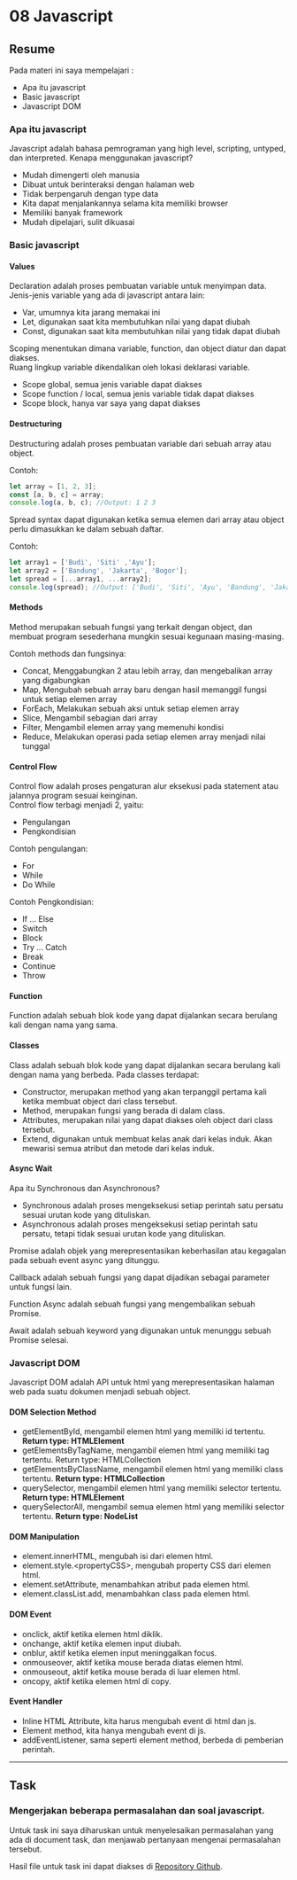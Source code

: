 # 08 Javascript

## Resume

Pada materi ini saya mempelajari :

-   Apa itu javascript
-   Basic javascript
-   Javascript DOM

### Apa itu javascript

Javascript adalah bahasa pemrograman yang high level, scripting, untyped, dan interpreted. Kenapa menggunakan javascript?
- Mudah dimengerti oleh manusia
- Dibuat untuk berinteraksi dengan halaman web
- Tidak berpengaruh dengan type data
- Kita dapat menjalankannya selama kita memiliki browser
- Memiliki banyak framework
- Mudah dipelajari, sulit dikuasai

### Basic javascript

#### Values
Declaration adalah proses pembuatan variable untuk menyimpan data. Jenis-jenis variable yang ada di javascript antara lain:
- Var, umumnya kita jarang memakai ini
- Let, digunakan saat kita membutuhkan nilai yang dapat diubah
- Const, digunakan saat kita membutuhkan nilai yang tidak dapat diubah

Scoping menentukan dimana variable, function, dan object diatur dan dapat diakses.  
Ruang lingkup variable dikendalikan oleh lokasi deklarasi variable.
- Scope global, semua jenis variable dapat diakses
- Scope function / local, semua jenis variable tidak dapat diakses
- Scope block, hanya var saya yang dapat diakses

#### Destructuring
Destructuring adalah proses pembuatan variable dari sebuah array atau object.

Contoh:
```js
let array = [1, 2, 3];
const [a, b, c] = array;
console.log(a, b, c); //Output: 1 2 3
```

Spread syntax dapat digunakan ketika semua elemen dari array atau object perlu dimasukkan ke dalam sebuah daftar.

Contoh:
```js
let array1 = ['Budi', 'Siti' ,'Ayu'];
let array2 = ['Bandung', 'Jakarta', 'Bogor'];
let spread = [...array1, ...array2];
console.log(spread); //Output: ['Budi', 'Siti', 'Ayu', 'Bandung', 'Jakarta', 'Bogor']
```

#### Methods
Method merupakan sebuah fungsi yang terkait dengan object, dan membuat program sesederhana mungkin sesuai kegunaan masing-masing.

Contoh methods dan fungsinya:
- Concat, Menggabungkan 2 atau lebih array, dan mengebalikan array yang digabungkan
- Map, Mengubah sebuah array baru dengan hasil memanggil fungsi untuk setiap elemen array
- ForEach, Melakukan sebuah aksi untuk setiap elemen array
- Slice, Mengambil sebagian dari array
- Filter, Mengambil elemen array yang memenuhi kondisi
- Reduce, Melakukan operasi pada setiap elemen array menjadi nilai tunggal

#### Control Flow
Control flow adalah proses pengaturan alur eksekusi pada statement atau jalannya program sesuai keinginan.  
Control flow terbagi menjadi 2, yaitu:
- Pengulangan
- Pengkondisian

Contoh pengulangan:
- For
- While
- Do While

Contoh Pengkondisian:
- If ... Else
- Switch
- Block
- Try ... Catch
- Break
- Continue
- Throw

#### Function
Function adalah sebuah blok kode yang dapat dijalankan secara berulang kali dengan nama yang sama.

#### Classes
Class adalah sebuah blok kode yang dapat dijalankan secara berulang kali dengan nama yang berbeda.
Pada classes terdapat:
- Constructor, merupakan method yang akan terpanggil pertama kali ketika membuat object dari class tersebut.
- Method, merupakan fungsi yang berada di dalam class.
- Attributes, merupakan nilai yang dapat diakses oleh object dari class tersebut.
- Extend, digunakan untuk membuat kelas anak dari kelas induk. Akan mewarisi semua atribut dan metode dari kelas induk.

#### Async Wait
Apa itu Synchronous dan Asynchronous?
- Synchronous adalah proses mengeksekusi setiap perintah satu persatu sesuai urutan kode yang dituliskan.
- Asynchronous adalah proses mengeksekusi setiap perintah satu persatu, tetapi tidak sesuai urutan kode yang dituliskan.

Promise adalah objek yang merepresentasikan keberhasilan atau kegagalan pada sebuah event async yang ditunggu.

Callback adalah sebuah fungsi yang dapat dijadikan sebagai parameter untuk fungsi lain.

Function Async adalah sebuah fungsi yang mengembalikan sebuah Promise.

Await adalah sebuah keyword yang digunakan untuk menunggu sebuah Promise selesai.

### Javascript DOM
Javascript DOM adalah API untuk html yang merepresentasikan halaman web pada suatu dokumen menjadi sebuah object.

#### DOM Selection Method
- getElementById, mengambil elemen html yang memiliki id tertentu. **Return type: HTMLElement**
- getElementsByTagName, mengambil elemen html yang memiliki tag tertentu. Return type: HTMLCollection
- getElementsByClassName, mengambil elemen html yang memiliki class tertentu. **Return type: HTMLCollection**
- querySelector, mengambil elemen html yang memiliki selector tertentu. **Return type: HTMLElement**
- querySelectorAll, mengambil semua elemen html yang memiliki selector tertentu. **Return type: NodeList**

#### DOM Manipulation
- element.innerHTML, mengubah isi dari elemen html.
- element.style.\<propertyCSS>, mengubah property CSS dari elemen html.
- element.setAttribute, menambahkan atribut pada elemen html.
- element.classList.add, menambahkan class pada elemen html.

#### DOM Event
- onclick, aktif ketika elemen html diklik.
- onchange, aktif ketika elemen input diubah.
- onblur, aktif ketika elemen input meninggalkan focus.
- onmouseover, aktif ketika mouse berada diatas elemen html.
- onmouseout, aktif ketika mouse berada di luar elemen html.
- oncopy, aktif ketika elemen html di copy.

#### Event Handler
- Inline HTML Attribute, kita harus mengubah event di html dan js.
- Element method, kita hanya mengubah event di js.
- addEventListener, sama seperti element method, berbeda di pemberian perintah.

---

## Task

### Mengerjakan beberapa permasalahan dan soal javascript.

Untuk task ini saya diharuskan untuk menyelesaikan permasalahan yang ada di document task, dan menjawab pertanyaan mengenai permasalahan tersebut.

Hasil file untuk task ini dapat diakses di [Repository Github](https://www.github.com/mbaharip/Assignment-Javascript).
